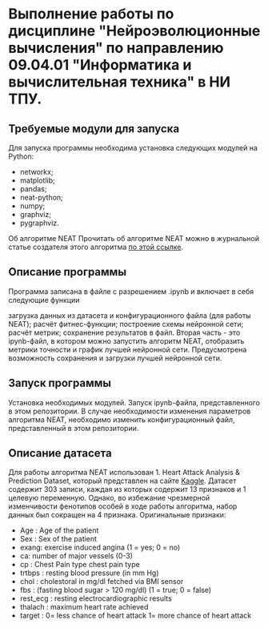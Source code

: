 # Выполнение работы по дисциплине "Нейроэволюционные вычисления" по направлению 09.04.01 "Информатика и вычислительная техника" в НИ ТПУ.

## Требуемые модули для запуска
Для запуска программы необходима установка следующих модулей на Python: 
* networkx; 
* matplotlib; 
* pandas;
* neat-python;
* numpy;
* graphviz;
* pygraphviz.

Об алгоритме NEAT
Прочитать об алгоритме NEAT можно в  журнальной статье создателя этого алгоритма <a href="[Lessons/HTML/Practice.html](https://nn.cs.utexas.edu/downloads/papers/stanley.ec02.pdf)">по этой ссылке</a>.

## Описание программы
Программа записана в файле с разрешением .ipynb и включает в себя следующие функции

загрузка данных из датасета и конфигурационного файла (для работы NEAT);
расчёт фитнес-функции;
построение схемы нейронной сети;
расчёт метрик;
сохранение результатов в файл.
Вторая часть - это ipynb-файл, в котором можно запустить алгоритм NEAT, отобразить метрики точности и график лучшей нейронной сети. Предусмотрена возможность сохранения и загрузки лучшей нейронной сети.

## Запуск программы
Установка необходимых модулей.
Запуск ipynb-файла, представленного в этом репозитории.
В случае необходимости изменения параметров алгоритма NEAT, необходимо изменить конфигурационный файл, представленный в этом репозитории.

## Описание датасета
Для работы алгоритма NEAT использован 1.	Heart Attack Analysis & Prediction Dataset, который представлен на сайте <a href="https://www.kaggle.com/datasets/rashikrahmanpritom/heart-attack-analysis-prediction-dataset">Kaggle</a>. Датасет содержит 303 записи, каждая из которых содержит 13 признаков и 1 целевую переменную. Однако, во избежание чрезмерной изменчивости фенотипов особей в ходе работы алгоритма, набор данных был сокращен на 4 признака. Оригинальные признаки:
* Age : Age of the patient
* Sex : Sex of the patient
* exang: exercise induced angina (1 = yes; 0 = no)
* ca: number of major vessels (0-3)
* cp : Chest Pain type chest pain type
* trtbps : resting blood pressure (in mm Hg)
* chol : cholestoral in mg/dl fetched via BMI sensor
* fbs : (fasting blood sugar > 120 mg/dl) (1 = true; 0 = false)
* rest_ecg : resting electrocardiographic results
* thalach : maximum heart rate achieved
* target : 0= less chance of heart attack 1= more chance of heart attack


